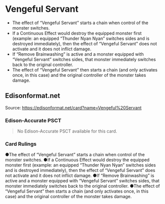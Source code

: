 # Vengeful Servant

*   The effect of “Vengeful Servant” starts a chain when control of the monster switches.
*   If a Continuous Effect would destroy the equipped monster first (example: an equipped “Thunder Nyan Nyan” switches sides and is destroyed immediately), then the effect of “Vengeful Servant” does not activate and it does not inflict damage.
*   If “Remove Brainwashing” is active and a monster equipped with “Vengeful Servant” switches sides, that monster immediately switches back to the original controller.
*   The effect of “Vengeful Servant” then starts a chain (and only activates once, in this case) and the original controller of the monster takes damage.

## Edisonformat.net

Source: https://edisonformat.net/card?name=Vengeful%20Servant

### Edison-Accurate PSCT

> No Edison-Accurate PSCT available for this card.

### Card Rulings

●The effect of “Vengeful Servant” starts a chain when control of the monster switches.
●If a Continuous Effect would destroy the equipped monster first (example: an equipped “Thunder Nyan Nyan” switches sides and is destroyed immediately), then the effect of “Vengeful Servant” does not activate and it does not inflict damage.
●If “Remove Brainwashing” is active and a monster equipped with “Vengeful Servant” switches sides, that monster immediately switches back to the original controller.
●The effect of “Vengeful Servant” then starts a chain (and only activates once, in this case) and the original controller of the monster takes damage.
            
